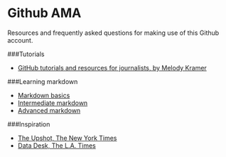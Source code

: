 Github AMA
==========

Resources and frequently asked questions for making use of this Github account.

###Tutorials

* [GitHub tutorials and resources for journalists, by Melody Kramer](http://www.poynter.org/news/mediawire/364387/github-tutorials-and-resources-for-journalists/)

###Learning markdown

* [Markdown basics](https://help.github.com/articles/markdown-basics)
* [Intermediate markdown](https://help.github.com/articles/github-flavored-markdown)
* [Advanced markdown](https://help.github.com/articles/writing-on-github)

###Inspiration

* [The Upshot, The New York Times](https://github.com/TheUpshot)
* [Data Desk, The L.A. Times](https://github.com/datadesk)

